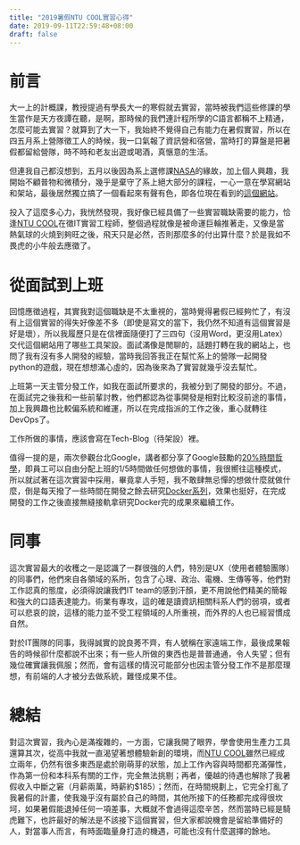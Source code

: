 ```yaml
---
title: "2019暑假NTU COOL實習心得"
date: 2019-09-11T22:59:48+08:00
draft: false
---
```


前言
===
大一上的計概課，教授提過有學長大一的寒假就去實習，當時被我們這些修課的學生當作是天方夜譚在聽，是啊，那時候的我們連計程所學的C語言都稱不上精通，怎麼可能去實習？就算到了大一下，我始終不覺得自己有能力在暑假實習，所以在四五月系上營隊徵工人的時候，我一口氣報了資訊營和宿營，當時打的算盤是把暑假都留給營隊，時不時和老友出遊或喝酒，真愜意的生活。

但連我自己都沒想到，五月以後因為系上選修課[NASA](https://www.csie.ntu.edu.tw/~hsinmu/site/courses/19springnasa)的緣故，加上個人興趣，我開始不顧普物和微積分，幾乎是棄守了系上絕大部分的課程，一心一意在學寫網站和架站，最後居然獨立搞了一個看起來有聲有色，即各位現在看到的[這個網站](https://jameshsu.csie.org)。

投入了這麼多心力，我恍然發現，我好像已經具備了一些實習職缺需要的能力，恰逢[NTU COOL](https://cool.ntu.edu.tw/)在徵IT實習工程師，整個過程就像是被命運巨輪推著走，又像是當熱氣球的火燒到夠旺之後，飛天只是必然，否則那麼多的付出算什麼？於是我如不畏虎的小牛般去應徵了。

從面試到上班
===
回憶應徵過程，其實我對這個職缺是不太重視的，當時覺得暑假已經夠忙了，有沒有上這個實習的得失好像差不多（即使是寫文的當下，我仍然不知道有這個實習是好是壞），所以我履歷只是在信裡面隨便打了三四句（沒用Word，更沒用Latex）交代這個網站用了哪些工具架設。面試滿像是閒聊的，話題打轉在我的網站上，也問了我有沒有多人開發的經驗，當時我回答我正在幫忙系上的營隊一起開發python的遊戲，現在想想滿心虛的，因為後來為了實習就幾乎沒去幫忙。


上班第一天主管分發工作，如我在面試所要求的，我被分到了開發的部分。不過，在面試完之後我和一些前輩討教，他們都認為從事開發是相對比較沒前途的事情，加上我興趣也比較偏系統和維運，所以在完成指派的工作之後，重心就轉往DevOps了。


工作所做的事情，應該會寫在Tech-Blog（待架設）裡。


值得一提的是，兩次參觀台北Google，講者都分享了Google鼓勵的[20%時間哲學](https://www.hbrtaiwan.com/article_content_AR0004124.html)，即員工可以自由分配上班的1/5時間做任何想做的事情，我很嚮往這種模式，所以就試著在這次實習中採用，畢竟拿人手短，我不敢肆無忌憚的想做什麼就做什麼，倒是每天撥了一些時間在開發之餘去研究[Docker系列](https://philipzheng.gitbooks.io/docker_practice/content/introduction/what.html)，效果也挺好，在完成開發的工作之後直接無縫接軌拿研究Docker完的成果來繼續工作。

同事
===
這次實習最大的收穫之一是認識了一群很強的人們，特別是UX（使用者體驗團隊）的同事們，他們來自各領域的系所，包含了心理、政治、電機、生傳等等，他們對工作認真的態度，必須得說讓我們IT team的感到汗顏，更不用說他們精美的簡報和強大的口語表達能力。術業有專攻，這的確是讀資訊相關科系人們的弱項，或者可以悲哀的說，這樣的能力並不受工程領域的人所重視，而外界的人也已經習慣成自然。


對於IT團隊的同事，我得誠實的說良莠不齊，有人號稱在家遠端工作，最後成果報告的時候卻什麼都說不出來；有一些人所做的東西也是普普通通，令人失望；但有幾位確實讓我佩服；然而，會有這樣的情況可能部分也因主管分發工作不是那麼理想，有前端的人才被分去做系統，難怪成果不佳。

總結
===
對這次實習，我內心是滿複雜的，一方面，它讓我開了眼界，學會使用生產力工具還算其次，從高中我就一直渴望著想體驗新創的環境，而[NTU COOL](https://cool.ntu.edu.tw/)雖然已經成立兩年，仍然有很多東西是處於剛萌芽的狀態，加上工作內容與時間都充滿彈性，作為第一份和本科系有關的工作，完全無法挑剔；再者，優越的待遇也解除了我暑假收入中斷之窘（月薪兩萬，時薪約$185）；然而，在時間規劃上，它完全打亂了我暑假的計畫，使我幾乎沒有屬於自己的時間，其他所接下的任務都完成得很坎坷，如果暑假能退掉任何一項差事，大概就不會過得這麼辛苦，然而當時已經是騎虎難下，也許最好的解法是不該接下這個實習，但大家都說機會是留給準備好的人，對當事人而言，有時面臨量身打造的機遇，可能也沒有什麼選擇的餘地。